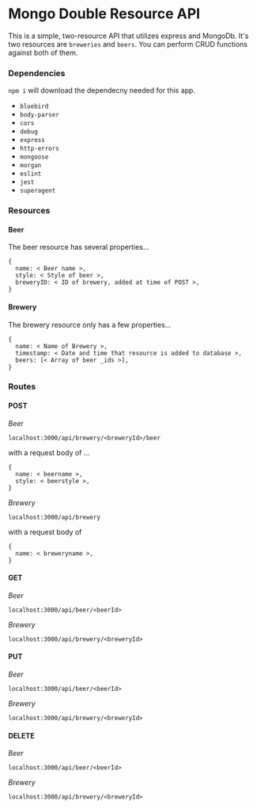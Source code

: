 
# Mongo Double Resource API

This is a simple, two-resource API that utilizes express and MongoDb. It's two resources are ```breweries``` and ```beers```. You can perform CRUD functions against both of them.

### Dependencies

  ```npm i``` will download the dependecny needed for this app.

  - ```bluebird```
  - ```body-parser```
  - ```cors```
  - ```debug```
  - ```express```
  - ```http-errors```
  - ```mongoose```
  - ```morgan```
  - ```eslint```
  - ```jest```
  - ```superagent```

### Resources

#### Beer

The beer resource has several properties...
```
{
  name: < Beer name >,
  style: < Style of beer >,
  breweryID: < ID of brewery, added at time of POST >,
}
```

#### Brewery

The brewery resource only has a few properties...
```
{
  name: < Name of Brewery >,
  timestamp: < Date and time that resource is added to database >,
  beers: [< Array of beer _ids >],
}
```

### Routes

#### **POST** 

*Beer*
```
localhost:3000/api/brewery/<breweryId>/beer
``` 
with a request body of ...
```
{
  name: < beername >,
  style: < beerstyle >,
}
```
*Brewery*
```
localhost:3000/api/brewery
```
with a request body of
```
{
  name: < breweryname >,
}
```

#### **GET**

*Beer*
```
localhost:3000/api/beer/<beerId>
```

*Brewery*
```
localhost:3000/api/brewery/<breweryId>
```

#### **PUT**

*Beer*
```
localhost:3000/api/beer/<beerId>
```

*Brewery*
```
localhost:3000/api/brewery/<breweryId>
```

#### **DELETE**

*Beer*
```
localhost:3000/api/beer/<beerId>
```

*Brewery*
```
localhost:3000/api/brewery/<breweryId>
```

